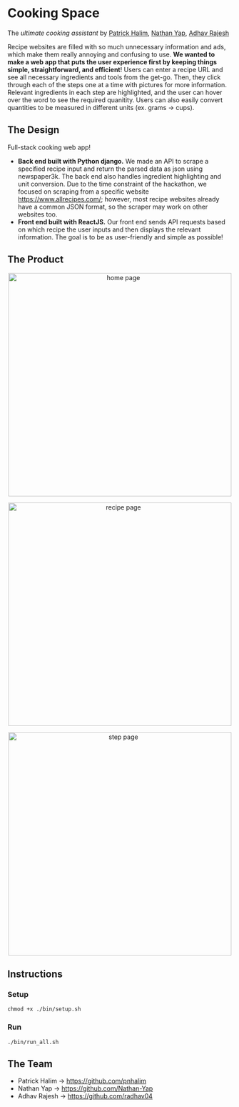 # Cooking Space
The _ultimate cooking assistant_ by [Patrick Halim](https://github.com/pnhalim), [Nathan Yap](https://github.com/Nathan-Yap), [Adhav Rajesh](https://github.com/radhav04)

Recipe websites are filled with so much unnecessary information and ads, which make them really annoying and confusing to use. **We wanted to make a web app that puts the user experience first by keeping things simple, straightforward, and efficient**! Users can enter a recipe URL and see all necessary ingredients and tools from the get-go. Then, they click through each of the steps one at a time with pictures for more information. Relevant ingredients in each step are highlighted, and the user can hover over the word to see the required quanitity. Users can also easily convert quantities to be measured in different units (ex. grams -> cups).  

## The Design
Full-stack cooking web app!
- **Back end built with Python django.** We made an API to scrape a specified recipe input and return the parsed data as json using newspaper3k. The back end also handles ingredient highlighting and unit conversion. Due to the time constraint of the hackathon, we focused on scraping from a specific website https://www.allrecipes.com/; however, most recipe websites already have a common JSON format, so the scraper may work on other websites too. 
- **Front end built with ReactJS.** Our front end sends API requests based on which recipe the user inputs and then displays the relevant information. The goal is to be as user-friendly and simple as possible!

## The Product
<p align="center">
  <img src="https://github.com/pnhalim/cooking-space/assets/90876112/f096d97f-c49c-4035-a850-86fde5972e17" alt="home page" width="500"/>
</p>
<p align="center">
  <img src="https://github.com/pnhalim/cooking-space/assets/90876112/9ea7c6b8-708e-48b9-8e1a-c168bd3d45ae" alt="recipe page" width="500"/>
</p>
<p align="center">
  <img src="https://github.com/pnhalim/cooking-space/assets/90876112/94326bfa-24ba-4a8d-a7ec-ea7790168d41" alt="step page" width="500"/>
</p>

## Instructions
### Setup
```
chmod +x ./bin/setup.sh
```
### Run 
```
./bin/run_all.sh
```
## The Team
- Patrick Halim -> https://github.com/pnhalim
- Nathan Yap -> https://github.com/Nathan-Yap
- Adhav Rajesh -> https://github.com/radhav04
